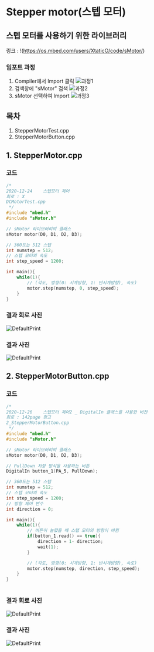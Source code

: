 # Stepper motor(스텝 모터)
## 스텝 모터를 사용하기 위한 라이브러리
링크 : !(https://os.mbed.com/users/XtaticO/code/sMotor/)

### 임포트 과정

1. Compiler에서 Import 클릭
![과정1](https://github.com/HongyeongJu/MbedCode/blob/master/Chapter04_%ED%94%8C%EB%9D%BC%EC%8A%A4%ED%8B%B1%20%EB%85%B8%EB%B8%8C%20%EB%A1%9C%ED%84%B0%EB%A6%AC%20%EC%97%94%EC%BD%94%EB%8D%94%20%EB%AA%A8%EB%93%88/%EB%9D%BC%EC%9D%B4%EB%B8%8C%EB%9F%AC%EB%A6%AC%EC%B6%94%EA%B0%80%EA%B3%BC%EC%A0%951.jpg)
2. 검색창에 "sMotor" 검색
![과정2](https://github.com/HongyeongJu/MbedCode/blob/master/Chapter07_%EC%8A%A4%ED%85%9D%20%EB%AA%A8%ED%84%B0/%EC%8A%A4%ED%85%9D%EB%AA%A8%ED%84%B0%20%EB%9D%BC%EC%9D%B4%EB%B8%8C%EB%9F%AC%EB%A6%AC%20%EC%B6%94%EA%B0%80..jpg)
3. sMotor 선택하여 Import
![과정3](https://github.com/HongyeongJu/MbedCode/blob/master/Chapter07_%EC%8A%A4%ED%85%9D%20%EB%AA%A8%ED%84%B0/%EC%8A%A4%ED%85%9D%EB%AA%A8%ED%84%B0%20%EB%9D%BC%EC%9D%B4%EB%B8%8C%EB%9F%AC%EB%A6%AC%20%EC%B6%94%EA%B0%802.jpg)

## 목차
1. StepperMotorTest.cpp
2. StepperMotorButton.cpp
## 1. StepperMotor.cpp

### 코드
```c++
/*
2020-12-24    스텝모터 제어
회로 : X
DCMotorTest.cpp
 */
#include "mbed.h"
#include "sMotor.h"

// sMotor 라이브러리의 클래스
sMotor motor(D0, D1, D2, D3);

// 360도는 512 스텝
int numstep = 512;
// 스텝 모터의 속도
int step_speed = 1200;

int main(){
    while(1){
        // (각도, 방향(0: 시계방향, 1: 반시계방향), 속도)
        motor.step(numstep, 0, step_speed);
    }
}


```
### 결과 회로 사진
![DefaultPrint](https://github.com/HongyeongJu/MbedCode/blob/master/Chapter07_%EC%8A%A4%ED%85%9D%20%EB%AA%A8%ED%84%B0/%EC%8A%A4%ED%85%9D%EB%AA%A8%ED%84%B0%20%ED%9A%8C%EB%A1%9C.jpg)
### 결과 사진
![DefaultPrint](https://github.com/HongyeongJu/MbedCode/blob/master/Chapter07_%EC%8A%A4%ED%85%9D%20%EB%AA%A8%ED%84%B0/1_StepperMotorTest_result_picture.jpg)

## 2. StepperMotorButton.cpp
### 코드
```c++
/*
2020-12-26    스텝모터 제어2 _ DigitalIn 클래스를 사용한 버전
회로 : 142page 참고
2_StepperMotorButton.cpp
 */
#include "mbed.h"
#include "sMotor.h"

// sMotor 라이브러리의 클래스
sMotor motor(D0, D1, D2, D3);

// PullDown 저항 방식을 사용하는 버튼
DigitalIn button_1(PA_5, PullDown);

// 360도는 512 스텝
int numstep = 512;
// 스텝 모터의 속도
int step_speed = 1200;
// 방향 제어 변수
int direction = 0;

int main(){
    while(1){
        // 버튼이 눌렸을 때 스탭 모터의 방향이 바뀜
        if(button_1.read() == true){
            direction = 1- direction;
            wait(1);
        }

        // (각도, 방향(0: 시계방향, 1: 반시계방향), 속도)
        motor.step(numstep, direction, step_speed);
    }
}



```
### 결과 회로 사진
![DefaultPrint](https://github.com/HongyeongJu/MbedCode/blob/master/Chapter07_%EC%8A%A4%ED%85%9D%20%EB%AA%A8%ED%84%B0/2_StepperMotorButton_result_circuit.jpg)
### 결과 사진
![DefaultPrint](https://github.com/HongyeongJu/MbedCode/blob/master/Chapter07_%EC%8A%A4%ED%85%9D%20%EB%AA%A8%ED%84%B0/2_StepperMotorButton_result_picture.jpg)
